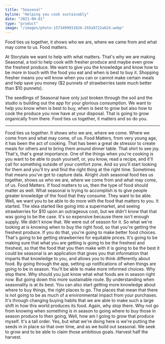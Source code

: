 ```yaml
---
title: "Seasonal"
byline: "Helping you cook sustainably"
date: "2021-09-01"
type: "product"
image: "/images/photo-1573499931826-293a9722a62d.webp"
---
```



Food ties us together, it shows who we are, where we came from and what may come to us. Food matters. 

At Storytale we want to help with what matters. That's why we are making Seasonal, a tool to help cook with fresher produce and maybe even grow the freshest produce. We want to give you the knowledge and know how to be more in touch with the food you eat and when is best to buy it. Shopping fresher means you will know when you can or cannot make certain meals and help save you money ($2 punnets of strawberries taste much better than $10 punnets).

The seedlings of Seasonal have only just broken through the soil and the studio is building out the app for your glorious consumption. We want to help you know when is best to buy, when is best to grow but also how to cook the produce you now have at your disposal. That is going to grow organically from there. Food ties us together, it matters and so do you.


---

Food ties us together. It shows who we are, where we come. Where we come from and what may come, of us. Food Matters, from very young age, it has been the act of cooking. That has been a great de stressor to create meals for others and to bring them around dinner table. That shirt to see joy. That's, that's great importance. One of the things when you're cooking is you want to be able to push yourself, or, you know, read a recipe, and it'll call for something outside of your comfort zone. And so you'll start looking for them and you'll try and find the right thing at the right time. Sometimes that means you've got to capture data. Alright Josh seasonal food ties us together, shows us who we are, where we come from and what may come, of us. Food Matters. If food matters to us, then the type of food should matter as well. What seasonal is trying to accomplish is to give people greater knowledge of the food that they consume. They want to be able. Well, we want you to be able to do more with the food that matters to you. It started. The idea started like going into a supermarket, and seeing strawberries for $10 upon an outrageous cost, but we didn't know that that was going to be the case. It's so expensive because there isn't enough supply. We didn't know that. We were out of season for it. So what we're looking at is knowing when to buy the right food, so that you're getting the freshest produce. If you do that, you're going to make better food choices. That's going to be getting strawberries for equitable prices. It's going to be making sure that what you are getting is going to be the freshest and freshest, so that the food that you then make with it is going to be the best it could be seasonal is an application that gives you that information that imparts that knowledge to you, and allows you to think differently about food. By going through the app, setting up notifications of when things are going to be in season. You'll be able to make more informed choices. Why stop there. Why should you just know what what foods are in season right now. But going down this more sustainable route. By understanding when seasonality is at its best. You can also start getting more knowledge about where to buy things, the right places to go. The places that mean that there is not going to be as much of a environmental impact from your purchases. It's through changing buying habits that we are able to make such a large shift in how this world produces its food. Again, why stop there. Why not go from knowing when something is in season to going where to buy those in season produce to then going, Well, how am I going to grow that produce myself. It's a tall order. Yes, but what we're doing here is we're putting the seeds in in place so that over time, and as we build out seasonal. We seek to grow and to be able to claim those ambitious goals. Harvest half the harvest. 


